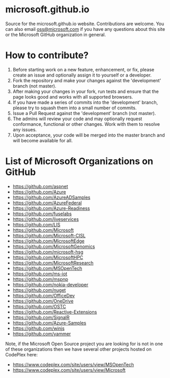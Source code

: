 microsoft.github.io
===================

Source for the microsoft.github.io website. Contributions are welcome.
You can also email oss@microsoft.com if you have any questions about this site or the
Microsoft GitHub organization in general.

How to contribute?
=====================

1. Before starting work on a new feature, enhancement, or fix, please create an issue and optionally assign it to yourself or a developer.
1. Fork the repository and make your changes against the 'development' branch (not master).
1. After making your changes in your fork, run tests and ensure that the page looks good and works with all supported browsers.
1. If you have made a series of commits into the 'development' branch, please try to squash them into a small number of commits.
1. Issue a Pull Request against the 'development' branch (not master).
1. The admins will review your code and may optionally request conformance, functional or other changes. Work with them to resolve any issues.
1. Upon acceptance, your code will be merged into the master branch and will become available for all.

List of Microsoft Organizations on GitHub
=========================================

-  https://github.com/aspnet
-  https://github.com/Azure
-  https://github.com/AzureADSamples
-  https://github.com/AzureFederal
-  https://github.com/Azure-Readiness
-  https://github.com/fuselabs
-  https://github.com/liveservices
-  https://github.com/LIS
-  https://github.com/Microsoft
-  https://github.com/Microsoft-CISL
-  https://github.com/MicrosoftEdge
-  https://github.com/MicrosoftGenomics
-  https://github.com/microsoft-hsg
-  https://github.com/MicrosoftHPC
-  https://github.com/MicrosoftResearch
-  https://github.com/MSOpenTech
-  https://github.com/ms-iot
-  https://github.com/mspnp
-  https://github.com/nokia-developer
-  https://github.com/nuget
-  https://github.com/OfficeDev
-  https://github.com/OneDrive
-  https://github.com/OSTC
-  https://github.com/Reactive-Extensions
-  https://github.com/SignalR
-  https://github.com/Azure-Samples
-  https://github.com/winjs
-  https://github.com/yammer

Note, if the Microsoft Open Source project you are looking for is not in one of these organizations
then we have several other projects hosted on CodePlex here:

- https://www.codeplex.com/site/users/view/MSOpenTech
- https://www.codeplex.com/site/users/view/Microsoft
